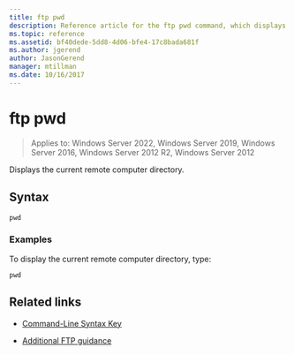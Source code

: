 ```yaml
---
title: ftp pwd
description: Reference article for the ftp pwd command, which displays the current remote computer directory.
ms.topic: reference
ms.assetid: bf40dede-5dd8-4d06-bfe4-17c8bada681f
ms.author: jgerend
author: JasonGerend
manager: mtillman
ms.date: 10/16/2017
---
```


# ftp pwd

>Applies to: Windows Server 2022, Windows Server 2019, Windows Server 2016, Windows Server 2012 R2, Windows Server 2012

Displays the current remote computer directory.

## Syntax

```
pwd
```

### Examples

To display the current remote computer directory, type:

```
pwd
```

## Related links

- [Command-Line Syntax Key](command-line-syntax-key.md)

- [Additional FTP guidance](/previous-versions/orphan-topics/ws.10/cc756013(v=ws.10))
